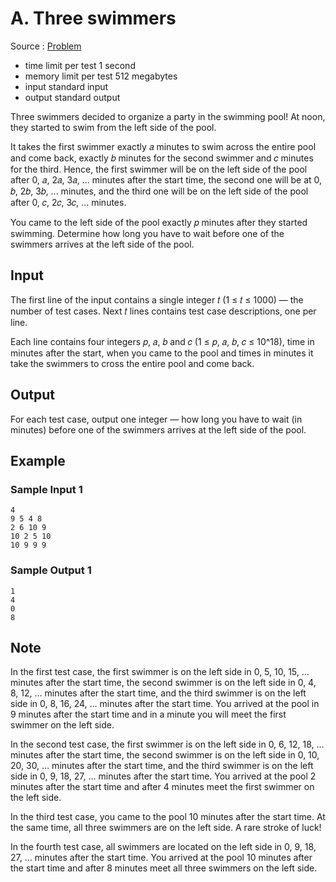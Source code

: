 # A. Three swimmers

Source : [Problem](https://codeforces.com/problemset/problem/1492/A)

- time limit per test 1 second
- memory limit per test 512 megabytes
- input standard input
- output standard output

Three swimmers decided to organize a party in the swimming pool! At noon, they started to swim from the left side of the pool.

It takes the first swimmer exactly 𝑎 minutes to swim across the entire pool and come back, exactly 𝑏 minutes for the second swimmer and 𝑐 minutes for the third. Hence, the first swimmer will be on the left side of the pool after 0, 𝑎, 2𝑎, 3𝑎, ... minutes after the start time, the second one will be at 0, 𝑏, 2𝑏, 3𝑏, ... minutes, and the third one will be on the left side of the pool after 0, 𝑐, 2𝑐, 3𝑐, ... minutes.

You came to the left side of the pool exactly 𝑝 minutes after they started swimming. Determine how long you have to wait before one of the swimmers arrives at the left side of the pool.

## Input

The first line of the input contains a single integer 𝑡 (1 ≤ 𝑡 ≤ 1000) — the number of test cases. Next 𝑡 lines contains test case descriptions, one per line.

Each line contains four integers 𝑝, 𝑎, 𝑏 and 𝑐 (1 ≤ 𝑝, 𝑎, 𝑏, 𝑐 ≤ 10^18), time in minutes after the start, when you came to the pool and times in minutes it take the swimmers to cross the entire pool and come back.

## Output

For each test case, output one integer — how long you have to wait (in minutes) before one of the swimmers arrives at the left side of the pool.

## Example

### Sample Input 1

    4
    9 5 4 8
    2 6 10 9
    10 2 5 10
    10 9 9 9

### Sample Output 1

    1
    4
    0
    8

## Note

In the first test case, the first swimmer is on the left side in 0, 5, 10, 15, … minutes after the start time, the second swimmer is on the left side in 0, 4, 8, 12, … minutes after the start time, and the third swimmer is on the left side in 0, 8, 16, 24, … minutes after the start time. You arrived at the pool in 9 minutes after the start time and in a minute you will meet the first swimmer on the left side.

In the second test case, the first swimmer is on the left side in 0, 6, 12, 18, … minutes after the start time, the second swimmer is on the left side in 0, 10, 20, 30, … minutes after the start time, and the third swimmer is on the left side in 0, 9, 18, 27, … minutes after the start time. You arrived at the pool 2 minutes after the start time and after 4 minutes meet the first swimmer on the left side.

In the third test case, you came to the pool 10 minutes after the start time. At the same time, all three swimmers are on the left side. A rare stroke of luck!

In the fourth test case, all swimmers are located on the left side in 0, 9, 18, 27, … minutes after the start time. You arrived at the pool 10 minutes after the start time and after 8 minutes meet all three swimmers on the left side.
